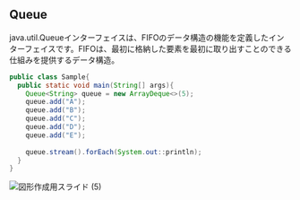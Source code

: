 ## Queue

java.util.Queueインターフェイスは、FIFOのデータ構造の機能を定義したインターフェイスです。FIFOは、最初に格納した要素を最初に取り出すことのできる仕組みを提供するデータ構造。

```Java
public class Sample{
  public static void main(String[] args){
    Queue<String> queue = new ArrayDeque<>(5);
    queue.add("A");
    queue.add("B");
    queue.add("C");
    queue.add("D");
    queue.add("E");
    
    queue.stream().forEach(System.out::println);
  }
}
```
![図形作成用スライド (5)](https://user-images.githubusercontent.com/105257856/197700806-9e71306f-cc18-4ecf-bdab-a9ee0d398be4.jpg)
